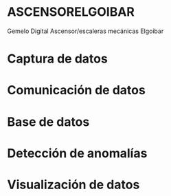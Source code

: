 # ASCENSORELGOIBAR
Gemelo Digital Ascensor/escaleras mecánicas Elgoibar


# Captura de datos 


# Comunicación de datos


# Base de datos


# Detección de anomalías


# Visualización de datos
